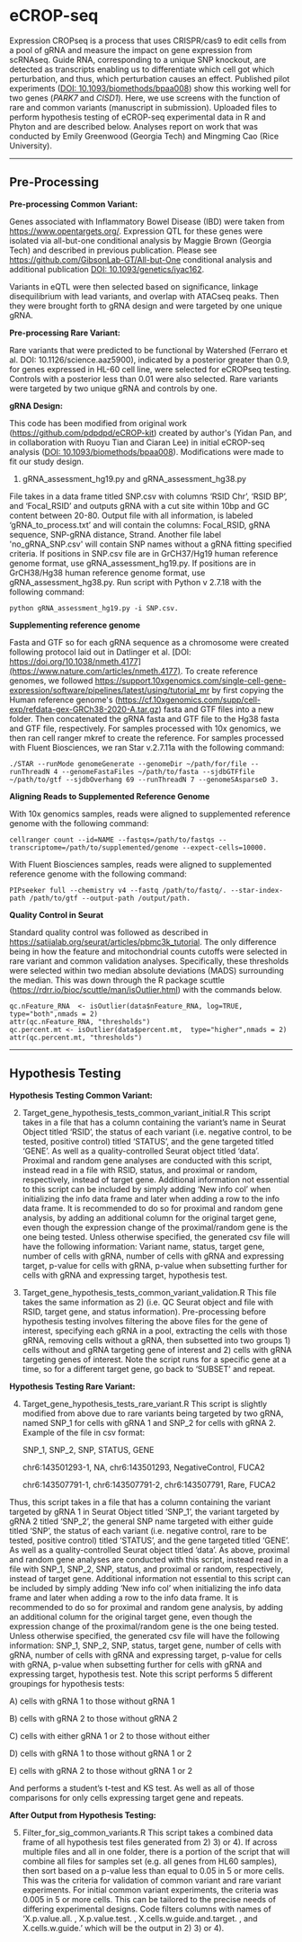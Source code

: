 # eCROP-seq

Expression CROPseq is a process that uses CRISPR/cas9 to edit cells from a pool of gRNA and measure the impact on gene expression from scRNAseq. Guide RNA, corresponding to a unique SNP knockout, are detected as transcripts enabling us to differentiate which cell got which perturbation, and thus, which perturbation causes an effect. Published pilot experiments ([DOI: 10.1093/biomethods/bpaa008](https://pubmed.ncbi.nlm.nih.gov/32665975/)) show this working well for two genes (*PARK7* and *CISD1*). Here, we use screens with the function of rare and common variants (manuscript in submission). Uploaded files to perform hypothesis testing of eCROP-seq experimental data in R and Phyton and are described below. Analyses report on work that was conducted by Emily Greenwood (Georgia Tech) and Mingming Cao (Rice University).

------------------
**Pre-Processing**
------------------

**Pre-processing Common Variant:**

Genes associated with Inflammatory Bowel Disease (IBD) were taken from https://www.opentargets.org/.
Expression QTL for these genes were isolated via all-but-one conditional analysis by Maggie Brown (Georgia Tech) and described in previous publication. Please see https://github.com/GibsonLab-GT/All-but-One conditional analysis and additional publication [DOI: 10.1093/genetics/iyac162](https://pubmed.ncbi.nlm.nih.gov/36321965/). 

Variants in eQTL were then selected based on significance, linkage disequilibrium with lead variants, and overlap with ATACseq peaks. Then they were brought forth to gRNA design and were targeted by one unique gRNA.

**Pre-processing Rare Variant:**

Rare variants that were predicted to be functional by Watershed (Ferraro et al. DOI: 10.1126/science.aaz5900), indicated by a posterior greater than 0.9, for genes expressed in HL-60 cell line, were selected for eCROPseq testing. Controls with a posterior less than 0.01 were also selected. Rare variants were targeted by two unique gRNA and controls by one.

**gRNA Design:**

This code has been modified from original work (https://github.com/pdpdpd/eCROP-kit) created by author's (Yidan Pan, and in collaboration with Ruoyu Tian and Ciaran Lee) in initial eCROP-seq analysis ([DOI: 10.1093/biomethods/bpaa008](https://pubmed.ncbi.nlm.nih.gov/32665975/)). Modifications were made to fit our study design. 

1) gRNA_assessment_hg19.py and gRNA_assessment_hg38.py

File takes in a data frame titled SNP.csv with columns ‘RSID Chr’, ‘RSID BP’, and ‘Focal_RSID’ and outputs gRNA with a cut site within 10bp and GC content between 20-80. Output file with all information,  is labeled ‘gRNA_to_process.txt’ and will contain the columns: Focal_RSID, gRNA sequence, SNP-gRNA distance, Strand. Another file label 'no_gRNA_SNP.csv' will contain SNP names without a gRNA fitting specified criteria. 
If positions in SNP.csv file are in GrCH37/Hg19 human reference genome format, use gRNA_assessment_hg19.py. If positions are in GrCH38/Hg38 human reference genome format, use gRNA_assessment_hg38.py. Run script with Python v 2.7.18 with the following command: 
  
  	python gRNA_assessment_hg19.py -i SNP.csv. 

**Supplementing reference genome**

Fasta and GTF so for each gRNA sequence as a chromosome were created following protocol laid out in Datlinger et al. [DOI: https://doi.org/10.1038/nmeth.4177](https://www.nature.com/articles/nmeth.4177). To create reference genomes, we followed https://support.10xgenomics.com/single-cell-gene-expression/software/pipelines/latest/using/tutorial_mr by first copying the Human reference genome's (https://cf.10xgenomics.com/supp/cell-exp/refdata-gex-GRCh38-2020-A.tar.gz) fasta and GTF files into a new folder. Then concatenated the gRNA fasta and GTF file to the Hg38 fasta and GTF file, respectively. 
For samples processed with 10x genomics, we then ran cell ranger mkref to create the reference. For samples processed with Fluent Biosciences, we ran Star v.2.7.11a with the following command:
	
 	./STAR --runMode genomeGenerate --genomeDir ~/path/for/file --runThreadN 4 --genomeFastaFiles ~/path/to/fasta --sjdbGTFfile ~/path/to/gtf --sjdbOverhang 69 --runThreadN 7 --genomeSAsparseD 3.

**Aligning Reads to Supplemented Reference Genome**

With 10x genomics samples, reads were aligned to supplemented reference genome with the following command: 

	cellranger count --id=NAME --fastqs=/path/to/fastqs --transcriptome=/path/to/supplemented/genome --expect-cells=10000.

With Fluent Biosciences samples, reads were aligned to supplemented reference genome with the following command: 
	
 	PIPseeker full --chemistry v4 --fastq /path/to/fastq/. --star-index-path /path/to/gtf --output-path /output/path.

**Quality Control in Seurat**

Standard quality control was followed as described in https://satijalab.org/seurat/articles/pbmc3k_tutorial. The only difference being in how the feature and mitochondrial counts cutoffs were selected in rare variant and common validation analyses. Specifically, these thresholds were selected within two median absolute deviations (MADS) surrounding the median. This was down through the R package scuttle (https://rdrr.io/bioc/scuttle/man/isOutlier.html) with the commands below.

	qc.nFeature_RNA  <- isOutlier(data$nFeature_RNA, log=TRUE, type="both",nmads = 2)
	attr(qc.nFeature_RNA, "thresholds")
	qc.percent.mt <- isOutlier(data$percent.mt,  type="higher",nmads = 2)
	attr(qc.percent.mt, "thresholds")
 
----------------------
**Hypothesis Testing**
----------------------

**Hypothesis Testing Common Variant:**

2) Target_gene_hypothesis_tests_common_variant_initial.R
This script takes in a file that has a column containing the variant’s name in Seurat Object titled ‘RSID’, the status of each variant (i.e. negative control, to be tested, positive control) titled ‘STATUS’, and the gene targeted titled ‘GENE’. As well as a quality-controlled Seurat object titled ‘data’. Proximal and random gene analyses are conducted with this script, instead read in a file with RSID, status, and proximal or random, respectively, instead of target gene.
Additional information not essential to this script can be included by simply adding ‘New  info col’ when initializing the info data frame and later when adding a row to the info data frame. It is recommended to do so for proximal and random gene analysis, by adding an additional column for the original target gene, even though the expression change of the proximal/random gene is the one being tested. Unless otherwise specified, the generated csv file will have the following information: Variant name, status, target gene, number of cells with gRNA, number of cells with gRNA and expressing target, p-value for cells with gRNA, p-value when subsetting further for cells with gRNA and expressing target, hypothesis test. 

3) Target_gene_hypothesis_tests_common_variant_validation.R
This file takes the same information as 2) (i.e. QC Seurat object and file with RSID, target gene, and status information). Pre-processing before hypothesis testing involves filtering the above files for the gene of interest, specifying each gRNA in a pool, extracting the cells with those gRNA, removing cells without a gRNA, then subsetted into two groups 1) cells without and gRNA targeting gene of interest and 2) cells with gRNA targeting genes of interest. Note the script runs for a specific gene at a time, so for a different target gene, go back to ‘SUBSET’ and repeat. 

**Hypothesis Testing Rare Variant:**

4) Target_gene_hypothesis_tests_rare_variant.R
This script is slightly modified from above due to rare variants being targeted by two gRNA, named SNP_1 for cells with gRNA 1 and SNP_2 for cells with gRNA 2. Example of the file in csv format:

	SNP_1, SNP_2, SNP,  STATUS, GENE

	chr6:143501293-1, NA, chr6:143501293,  NegativeControl, FUCA2

	chr6:143507791-1, chr6:143507791-2, chr6:143507791,  Rare, FUCA2

Thus, this script takes in a file that has a column containing the variant targeted by gRNA 1 in Seurat Object titled ‘SNP_1’, the variant targeted by gRNA 2 titled ‘SNP_2’, the general SNP name targeted with either guide titled ‘SNP’, the status of each variant (i.e. negative control, rare to be tested, positive control) titled ‘STATUS’, and the gene targeted titled ‘GENE’. As well as a quality-controlled Seurat object titled ‘data’. 
As above, proximal and random gene analyses are conducted with this script, instead read in a file with SNP_1, SNP_2, SNP, status, and proximal or random, respectively, instead of target gene.
Additional information not essential to this script can be included by simply adding ‘New  info col’ when initializing the info data frame and later when adding a row to the info data frame. It is recommended to do so for proximal and random gene analysis, by adding an additional column for the original target gene, even though the expression change of the proximal/random gene is the one being tested. Unless otherwise specified, the generated csv file will have the following information: SNP_1, SNP_2, SNP, status, target gene, number of cells with gRNA, number of cells with gRNA and expressing target, p-value for cells with gRNA, p-value when subsetting further for cells with gRNA and expressing target, hypothesis test. Note this script performs 5 different groupings for hypothesis tests:

  A) cells with gRNA 1 to those without gRNA 1
  
  B) cells with gRNA 2 to those without gRNA 2
  
  C) cells with either gRNA 1 or 2 to those without either 
  
  D) cells with gRNA 1 to those without gRNA 1 or 2
  
  E) cells with gRNA 2 to those without gRNA 1 or 2
  
And performs a student’s t-test and KS test. As well as all of those comparisons for only cells expressing target gene and repeats.

**After Output from Hypothesis Testing:**

5) Filter_for_sig_common_variants.R
This script takes a combined data frame of all hypothesis test files generated from 2) 3) or 4). If across multiple files and all in one folder, there is a portion of the script that will combine all files for samples set (e.g. all genes from HL60 samples), then sort based on a p-value less than equal to 0.05 in 5 or more cells. This was the criteria for validation of common variant and rare variant experiments. For initial common variant experiments, the criteria was 0.005 in 5 or more cells. This can be tailored to the precise needs of differing experimental designs. Code filters columns with names of ‘X.p.value.all. , X.p.value.test. , X.cells.w.guide.and.target. , and X.cells.w.guide.’ which will be the output in 2) 3) or 4). 







